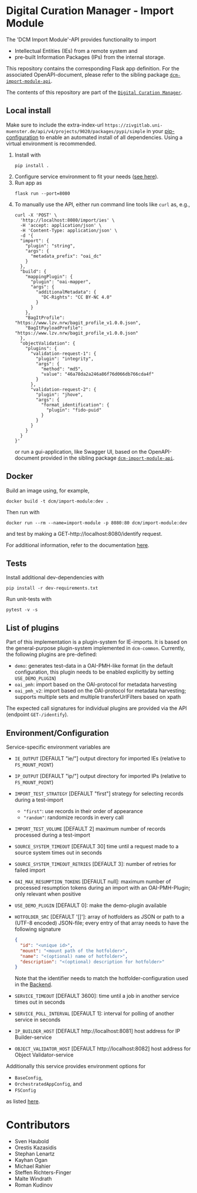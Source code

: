 # Digital Curation Manager - Import Module

The 'DCM Import Module'-API provides functionality to import
* Intellectual Entities (IEs) from a remote system and
* pre-built Information Packages (IPs) from the internal storage.

This repository contains the corresponding Flask app definition.
For the associated OpenAPI-document, please refer to the sibling package [`dcm-import-module-api`](https://github.com/lzv-nrw/dcm-import-module-api).

The contents of this repository are part of the [`Digital Curation Manager`](https://github.com/lzv-nrw/digital-curation-manager).

## Local install
Make sure to include the extra-index-url `https://zivgitlab.uni-muenster.de/api/v4/projects/9020/packages/pypi/simple` in your [pip-configuration](https://pip.pypa.io/en/stable/cli/pip_install/#finding-packages) to enable an automated install of all dependencies.
Using a virtual environment is recommended.

1. Install with
   ```
   pip install .
   ```
1. Configure service environment to fit your needs ([see here](#environmentconfiguration)).
1. Run app as
   ```
   flask run --port=8080
   ```
1. To manually use the API, either run command line tools like `curl` as, e.g.,
   ```
   curl -X 'POST' \
     'http://localhost:8080/import/ies' \
     -H 'accept: application/json' \
     -H 'Content-Type: application/json' \
     -d '{
     "import": {
       "plugin": "string",
       "args": {
         "metadata_prefix": "oai_dc"
       }
     },
     "build": {
       "mappingPlugin": {
         "plugin": "oai-mapper",
         "args": {
           "additionalMetadata": {
             "DC-Rights": "CC BY-NC 4.0"
           }
         }
       },
       "BagItProfile": "https://www.lzv.nrw/bagit_profile_v1.0.0.json",
       "BagItPayloadProfile": "https://www.lzv.nrw/bagit_profile_v1.0.0.json"
     },
     "objectValidation": {
       "plugins": {
         "validation-request-1": {
           "plugin": "integrity",
           "args": {
             "method": "md5",
             "value": "46a78da2a246a86f76d066db766cda4f"
           }
         },
         "validation-request-2": {
           "plugin": "jhove",
           "args": {
             "format_identification": {
               "plugin": "fido-puid"
             }
           }
         }
       }
     }
   }'
   ```
   or run a gui-application, like Swagger UI, based on the OpenAPI-document provided in the sibling package [`dcm-import-module-api`](https://github.com/lzv-nrw/dcm-import-module-api).

## Docker
Build an image using, for example,
```
docker build -t dcm/import-module:dev .
```
Then run with
```
docker run --rm --name=import-module -p 8080:80 dcm/import-module:dev
```
and test by making a GET-http://localhost:8080/identify request.

For additional information, refer to the documentation [here](https://github.com/lzv-nrw/digital-curation-manager).


## Tests
Install additional dev-dependencies with
```
pip install -r dev-requirements.txt
```
Run unit-tests with
```
pytest -v -s
```

## List of plugins
Part of this implementation is a plugin-system for IE-imports.
It is based on the general-purpose plugin-system implemented in `dcm-common`.
Currently, the following plugins are pre-defined:
* `demo`: generates test-data in a OAI-PMH-like format (in the default configuration, this plugin needs to be enabled explicitly by setting `USE_DEMO_PLUGIN`)
* `oai_pmh`: import based on the OAI-protocol for metadata harvesting
* `oai_pmh_v2`: import based on the OAI-protocol for metadata harvesting; supports multiple sets and multiple transferUrlFilters based on xpath

The expected call signatures for individual plugins are provided via the API (endpoint `GET-/identify`).

## Environment/Configuration
Service-specific environment variables are
* `IE_OUTPUT` [DEFAULT "ie/"] output directory for imported IEs (relative to `FS_MOUNT_POINT`)
* `IP_OUTPUT` [DEFAULT "ip/"] output directory for imported IPs (relative to `FS_MOUNT_POINT`)
* `IMPORT_TEST_STRATEGY` [DEFAULT "first"] strategy for selecting records during a test-import
  * `"first"`: use records in their order of appearance
  * `"random"`: randomize records in every call
* `IMPORT_TEST_VOLUME` [DEFAULT 2] maximum number of records processed during a test-import
* `SOURCE_SYSTEM_TIMEOUT` [DEFAULT 30] time until a request made to a source system times out in seconds
* `SOURCE_SYSTEM_TIMEOUT_RETRIES` [DEFAULT 3]: number of retries for failed import
* `OAI_MAX_RESUMPTION_TOKENS` [DEFAULT null]: maximum number of processed resumption tokens during an import with an OAI-PMH-Plugin; only relevant when positive
* `USE_DEMO_PLUGIN` [DEFAULT 0]: make the demo-plugin available
* `HOTFOLDER_SRC` [DEFAULT '[]']: array of hotfolders as JSON or path to a (UTF-8 encoded) JSON-file; every entry of that array needs to have the following signature
  ```json
  {
    "id": "<unique id>",
    "mount": "<mount path of the hotfolder>",
    "name": "<(optional) name of hotfolder>",
    "description": "<(optional) description for hotfolder>"
  }
  ```

  Note that the identifier needs to match the hotfolder-configuration used in the [Backend](https://github.com/lzv-nrw/dcm-backend).
* `SERVICE_TIMEOUT` [DEFAULT 3600]: time until a job in another service times out in seconds
* `SERVICE_POLL_INTERVAL` [DEFAULT 1]: interval for polling of another service in seconds
* `IP_BUILDER_HOST` [DEFAULT http://localhost:8081] host address for IP Builder-service
* `OBJECT_VALIDATOR_HOST` [DEFAULT http://localhost:8082] host address for Object Validator-service

Additionally this service provides environment options for
* `BaseConfig`,
* `OrchestratedAppConfig`, and
* `FSConfig`

as listed [here](https://github.com/lzv-nrw/dcm-common#app-configuration).

# Contributors
* Sven Haubold
* Orestis Kazasidis
* Stephan Lenartz
* Kayhan Ogan
* Michael Rahier
* Steffen Richters-Finger
* Malte Windrath
* Roman Kudinov